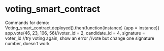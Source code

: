 # voting_smart_contract

Commands for demo:
Voting_smart_contract.deployed().then(function(instance) {app = instance})
app.vote(46, 23, 106, 56)//voter_id = 2, candidate_id = 4, signature = voter_id
//try voting again, show an error
//vote but change one signature number, doesn't work
